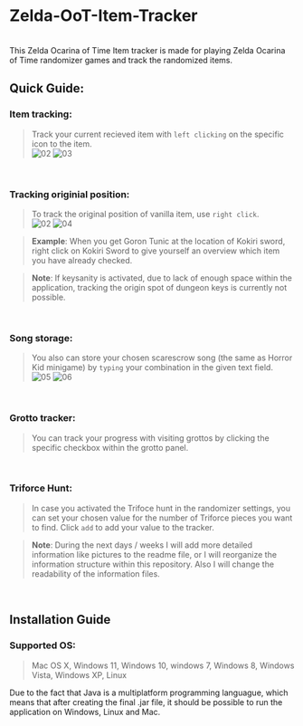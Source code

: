 # Zelda-OoT-Item-Tracker

<br>
This Zelda Ocarina of Time Item tracker is made for playing Zelda Ocarina of Time randomizer games and track the randomized items.
<br>

## Quick Guide:

### Item tracking:         
> Track your current recieved item with `left clicking` on the specific icon to the item.
> <br>
![02](https://user-images.githubusercontent.com/70364903/160780456-d0377396-ea4e-495e-a75e-5583d66ca42b.png)
![03](https://user-images.githubusercontent.com/70364903/160780458-10c79ec5-3924-49df-9998-c5be5e5846bc.png)
<br>
                  
### Tracking originial position:
> To track the original position of vanilla item, use `right click`.
> <br>
> ![02](https://user-images.githubusercontent.com/70364903/160780456-d0377396-ea4e-495e-a75e-5583d66ca42b.png)
![04](https://user-images.githubusercontent.com/70364903/160780461-97308db0-97b8-460f-ae07-9f950a66dd86.png)

>**Example**: When you get Goron Tunic at the location of Kokiri sword, right click on Kokiri Sword 
to give yourself an overview which item you have already checked.

> **Note**: If keysanity is activated, due to lack of enough space within the application, tracking the origin spot of dungeon keys is currently not possible.

<br>

### Song storage:
> You also can store your chosen scarescrow song (the same as Horror Kid minigame) by `typing` your combination in the given text field.
> <br>
> ![05](https://user-images.githubusercontent.com/70364903/160781016-e3db216b-074d-49e0-a41f-a4f580656189.PNG)
> ![06](https://user-images.githubusercontent.com/70364903/160781022-b5ee2c2f-6074-4ed0-82c3-bef6ac9f91d9.PNG)

<br>
        
### Grotto tracker:

> You can track your progress with visiting grottos by clicking the specific checkbox within the grotto panel.

<br>

### Triforce Hunt:

> In case you activated the Trifoce hunt in the randomizer settings, you can set your chosen value for the number of Triforce pieces you want to find.
Click `add` to add your value to the tracker.


> **Note**: During the next days / weeks I will add more detailed information like pictures to the readme file, or I will reorganize the information structure within this repository.
Also I will change the readability of the information files.


<br>

## Installation Guide

### Supported OS:
>Mac OS X, Windows 11, Windows 10, windows 7, Windows 8, Windows Vista, Windows XP, Linux

Due to the fact that Java is a multiplatform programming languague, which means that after creating the final .jar file, it should be possible to run the application on Windows, Linux and Mac.
